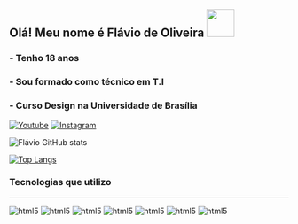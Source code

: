 ## Olá! Meu nome é Flávio de Oliveira <img src="https://raw.githubusercontent.com/aemmadi/aemmadi/master/wave.gif" width="50px">
### - Tenho 18 anos
### - Sou formado como técnico em T.I
### - Curso Design na Universidade de Brasília
[![Youtube](https://img.shields.io/badge/YouTube-FF0000?style=for-the-badge&logo=youtube&logoColor=white)](https://www.youtube.com/channel/UCGneQfm1GX9mVxLyYImezAQ)
[![Instagram](https://img.shields.io/badge/Instagram-E4405F?style=for-the-badge&logo=instagram&logoColor=white)](https://www.instagram.com/flaviano.333/)

![Flávio GitHub stats](https://github-readme-stats.vercel.app/api?username=flaviano333&show_icons=true&theme=tokyonight)

[![Top Langs](https://github-readme-stats.vercel.app/api/top-langs/?username=flaviano333&layout=compact)](https://github.com/anuraghazra/github-readme-stats)

### Tecnologias que utilizo
<hr>
<div style="display: inline_block" >
  <img align="center" alt="html5" src="https://img.shields.io/badge/HTML-239120?style=for-the-badge&logo=html5&logoColor=white" />
  <img align="center" alt="html5" src="https://img.shields.io/badge/CSS-239120?&style=for-the-badge&logo=css3&logoColor=white" />
  <img align="center" alt="html5" src="https://img.shields.io/badge/JavaScript-F7DF1E?style=for-the-badge&logo=javascript&logoColor=black" />
  <img align="center" alt="html5" src="https://img.shields.io/badge/Python-3776AB?style=for-the-badge&logo=python&logoColor=white" />
  <img align="center" alt="html5" src="https://img.shields.io/badge/Java-ED8B00?style=for-the-badge&logo=openjdk&logoColor=white" />
  <img align="center" alt="html5" src="https://img.shields.io/badge/PHP-777BB4?style=for-the-badge&logo=php&logoColor=white" />
  <img align="center" alt="html5" src="https://img.shields.io/badge/MySQL-00000F?style=for-the-badge&logo=mysql&logoColor=white" />
</div>
